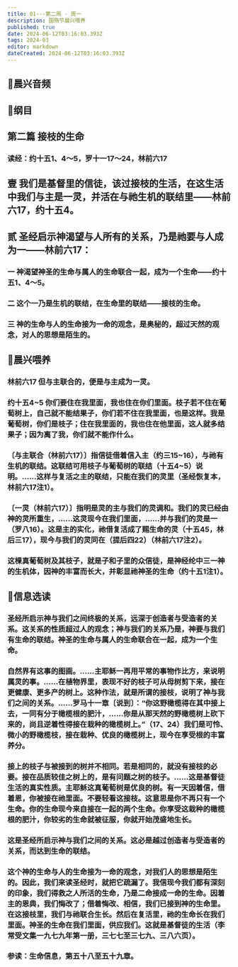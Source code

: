 ```yaml
---
title: 01---第二周 · 周一
description: 国殇节晨兴喂养
published: true
date: 2024-06-12T03:16:03.393Z
tags: 2024-03
editor: markdown
dateCreated: 2024-06-12T03:16:03.393Z
---
```


## 🎵晨兴音频

## 📖纲目

## 第二篇    接枝的生命

### 读经：约十五1、4～5，罗十一17～24，林前六17

## 壹    我们是基督里的信徒，该过接枝的生活，在这生活中我们与主是一灵，并活在与祂生机的联结里——林前六17，约十五4。

## 贰    圣经启示神渴望与人所有的关系，乃是祂要与人成为一——林前六17：

### 一    神渴望神圣的生命与属人的生命联合一起，成为一个生命——约十五1、4～5。

### 二    这个一乃是生机的联结，在生命里的联结——接枝的生命。

### 三    神的生命与人的生命接为一命的观念，是奥秘的，超过天然的观念，对人的思想是陌生的。

## 📖晨兴喂养

### 林前六17    但与主联合的，便是与主成为一灵。

### 约十五4~5    你们要住在我里面，我也住在你们里面。枝子若不住在葡萄树上，自己就不能结果子，你们若不住在我里面，也是这样。我是葡萄树，你们是枝子；住在我里面的，我也住在他里面，这人就多结果子；因为离了我，你们就不能作什么。

### 〔与主联合（林前六17）〕指信徒借着信入主（约三15~16），与祂有生机的联结。这联结可用枝子与葡萄树的联结（十五4~5）说明。……这样与复活之主的联结，只能在我们的灵里（圣经恢复本，林前六17注1）。

### 〔一灵（林前六17）〕指明是灵的主与我们的灵调和。我们的灵已经由神的灵所重生，……这灵现今在我们里面，……并与我们的灵是一（罗八16）。这是主的实化，祂借复活成了赐生命的灵（十五45，林后三17），现今与我们的灵同在（提后四22）（林前六17注2）。

### 这棵真葡萄树及其枝子，就是子和子里的众信徒，是神经纶中三一神的生机体，因神的丰富而长大，并彰显祂神圣的生命（约十五1注1）。

## 📖信息选读

### 圣经所启示神与我们之间终极的关系，远深于创造者与受造者的关系。这关系的性质超过人的观念；神与我们的关系乃是，神要与我们有生命的联结。神圣的生命与属人的生命联合在一起，成为一个生命。

### 自然界有这事的图画。……主耶稣一再用平常的事物作比方，来说明属灵的事。……在植物界里，表现不好的枝子可从母树剪下来，接在更健康、更多产的树上。这种作法，就是所谓的接枝，说明了神与我们之间的关系。……罗马十一章〔说到〕：“你这野橄榄得在其中接上去，一同有分于橄榄根的肥汁，……你是从那天然的野橄榄树上砍下来的，尚且逆着性得接在栽种的橄榄树上。”（17、24）我们是可怜、微小的野橄榄枝，接在栽种、优良的橄榄树上，现今在享受根的丰富养分。

### 接上的枝子与被接到的树并不相同。若是相同的，就没有接枝的必要。接在品质较佳之树上的，是有问题之树的枝子。……这是基督徒生活的真实性质。主耶稣这真葡萄树是优良的树。有一天因着信，借着恩，你被接在祂里面。不要轻看这接枝。这意思是你不再只有一个生命。你的生命现今来自接在一起的两个生命。你享受这栽种的橄榄根的肥汁，你较劣的生命就被征服，你就开始茂盛地生长。

### 这是圣经所启示神与我们之间的关系。这必是越过创造者与受造者的关系，而达到生命的联结。

### 这个神的生命与人的生命接为一命的观念，对我们人的思想是陌生的。因此，我们来读圣经时，就把它疏漏了。我信现今我们都有深刻的印象，我们得救之人所活的生命，乃是二命接成一命的生命。因着主的恩典，我们悔改了；借着悔改、相信，我们已接到神的生命里。在这接枝里，我们与祂联合生长。然后在复活里，祂的生命长在我们里面。神圣的生命在我们里面，供应我们。这就是基督徒的生活（李常受文集一九七九年第一册，三七七至三七九、三八六页）。

### 参读：生命信息，第五十八至五十九章。
<!-- Google tag (gtag.js) -->
<script async src="https://www.googletagmanager.com/gtag/js?id=G-1P8709Z16T"></script>
<script>
  window.dataLayer = window.dataLayer || [];
  function gtag(){dataLayer.push(arguments);}
  gtag('js', new Date());

  gtag('config', 'G-1P8709Z16T');
</script>